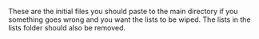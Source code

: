These are the initial files you should paste to the main directory if you something goes wrong and you want the lists to be wiped. The lists in the lists folder should also be removed.
